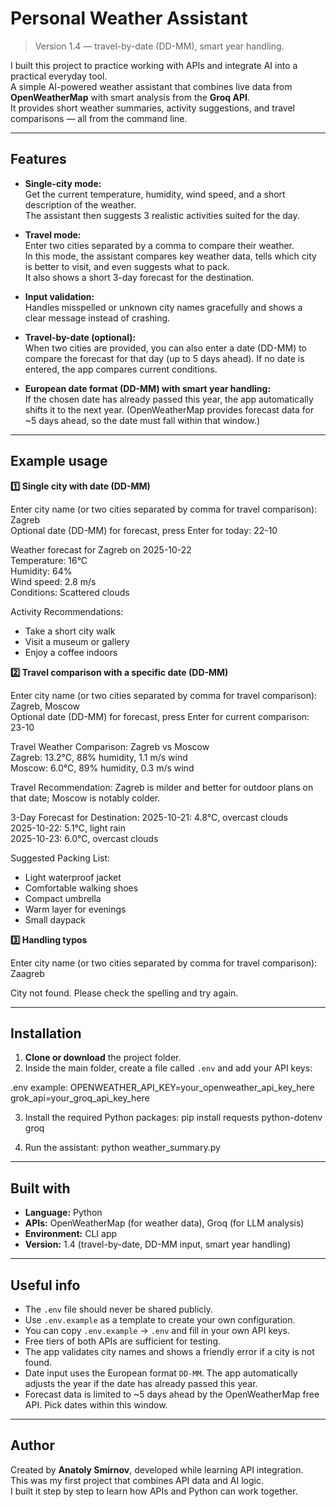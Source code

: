 # Personal Weather Assistant

> Version 1.4 — travel-by-date (DD-MM), smart year handling.

I built this project to practice working with APIs and integrate AI into a practical everyday tool.  
A simple AI-powered weather assistant that combines live data from **OpenWeatherMap** with smart analysis from the **Groq API**.  
It provides short weather summaries, activity suggestions, and travel comparisons — all from the command line.

---

## Features

- **Single-city mode:**  
  Get the current temperature, humidity, wind speed, and a short description of the weather.  
  The assistant then suggests 3 realistic activities suited for the day.

- **Travel mode:**  
  Enter two cities separated by a comma to compare their weather.  
  In this mode, the assistant compares key weather data, tells which city is better to visit, and even suggests what to pack.  
  It also shows a short 3-day forecast for the destination.

- **Input validation:**  
  Handles misspelled or unknown city names gracefully and shows a clear message instead of crashing.

- **Travel-by-date (optional):**  
  When two cities are provided, you can also enter a date (DD-MM) to compare the forecast for that day (up to 5 days ahead). If no date is entered, the app compares current conditions.

- **European date format (DD-MM) with smart year handling:**  
  If the chosen date has already passed this year, the app automatically shifts it to the next year. (OpenWeatherMap provides forecast data for ~5 days ahead, so the date must fall within that window.)


---

## Example usage

**1️⃣ Single city with date (DD-MM)**

Enter city name (or two cities separated by comma for travel comparison): Zagreb  
Optional date (DD-MM) for forecast, press Enter for today: 22-10

Weather forecast for Zagreb on 2025-10-22  
Temperature: 16°C  
Humidity: 64%  
Wind speed: 2.8 m/s  
Conditions: Scattered clouds

Activity Recommendations:
- Take a short city walk
- Visit a museum or gallery
- Enjoy a coffee indoors


**2️⃣ Travel comparison with a specific date (DD-MM)**

Enter city name (or two cities separated by comma for travel comparison): Zagreb, Moscow  
Optional date (DD-MM) for forecast, press Enter for current comparison: 23-10

Travel Weather Comparison: Zagreb vs Moscow  
Zagreb: 13.2°C, 88% humidity, 1.1 m/s wind  
Moscow: 6.0°C, 89% humidity, 0.3 m/s wind

Travel Recommendation:
Zagreb is milder and better for outdoor plans on that date; Moscow is notably colder.

3-Day Forecast for Destination:
2025-10-21: 4.8°C, overcast clouds  
2025-10-22: 5.1°C, light rain  
2025-10-23: 6.0°C, overcast clouds

Suggested Packing List:
- Light waterproof jacket  
- Comfortable walking shoes  
- Compact umbrella  
- Warm layer for evenings  
- Small daypack


**3️⃣ Handling typos**

Enter city name (or two cities separated by comma for travel comparison): Zaagreb

City not found. Please check the spelling and try again.


---

## Installation

1. **Clone or download** the project folder.  
2. Inside the main folder, create a file called `.env` and add your API keys:

.env example:
OPENWEATHER_API_KEY=your_openweather_api_key_here
grok_api=your_groq_api_key_here

3. Install the required Python packages:
pip install requests python-dotenv groq


4. Run the assistant:
python weather_summary.py


---

## Built with
- **Language:** Python  
- **APIs:** OpenWeatherMap (for weather data), Groq (for LLM analysis)  
- **Environment:** CLI app  
- **Version:** 1.4 (travel-by-date, DD-MM input, smart year handling)

---

## Useful info
- The `.env` file should never be shared publicly.  
- Use `.env.example` as a template to create your own configuration.  
- You can copy `.env.example` → `.env` and fill in your own API keys.
- Free tiers of both APIs are sufficient for testing.
- The app validates city names and shows a friendly error if a city is not found.
- Date input uses the European format `DD-MM`. The app automatically adjusts the year if the date has already passed this year.
- Forecast data is limited to ~5 days ahead by the OpenWeatherMap free API. Pick dates within this window.

---

## Author
Created by **Anatoly Smirnov**, developed while learning API integration.  
This was my first project that combines API data and AI logic.  
I built it step by step to learn how APIs and Python can work together.

